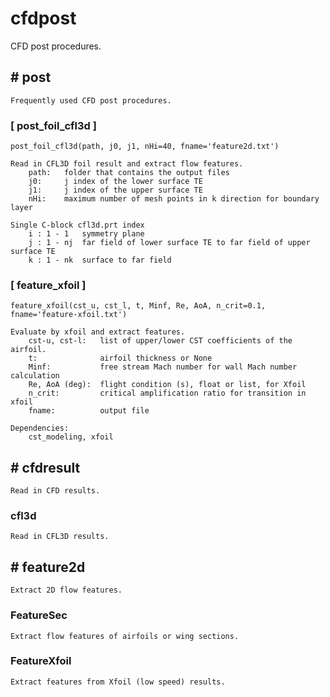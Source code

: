 # cfdpost

CFD post procedures.

## # post

    Frequently used CFD post procedures.

### [ post_foil_cfl3d ]

    post_foil_cfl3d(path, j0, j1, nHi=40, fname='feature2d.txt')

    Read in CFL3D foil result and extract flow features.
        path:   folder that contains the output files
        j0:     j index of the lower surface TE
        j1:     j index of the upper surface TE
        nHi:    maximum number of mesh points in k direction for boundary layer

    Single C-block cfl3d.prt index
        i : 1 - 1   symmetry plane
        j : 1 - nj  far field of lower surface TE to far field of upper surface TE
        k : 1 - nk  surface to far field

### [ feature_xfoil ]

    feature_xfoil(cst_u, cst_l, t, Minf, Re, AoA, n_crit=0.1, fname='feature-xfoil.txt')

    Evaluate by xfoil and extract features. 
        cst-u, cst-l:   list of upper/lower CST coefficients of the airfoil.
        t:              airfoil thickness or None
        Minf:           free stream Mach number for wall Mach number calculation
        Re, AoA (deg):  flight condition (s), float or list, for Xfoil
        n_crit:         critical amplification ratio for transition in xfoil
        fname:          output file

    Dependencies:
        cst_modeling, xfoil

## # cfdresult

    Read in CFD results.

### cfl3d

    Read in CFL3D results.

## # feature2d

    Extract 2D flow features.

### FeatureSec

    Extract flow features of airfoils or wing sections.

### FeatureXfoil

    Extract features from Xfoil (low speed) results.
